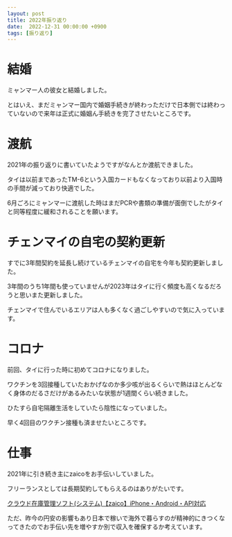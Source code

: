 ```yaml
---
layout: post
title: 2022年振り返り
date:  2022-12-31 00:00:00 +0900
tags: [振り返り]
---
```


# 結婚

ミャンマー人の彼女と結婚しました。

とはいえ、まだミャンマー国内で婚姻手続きが終わっただけで日本側では終わっていないので来年は正式に婚姻ん手続きを完了させたいところです。

# 渡航

2021年の振り返りに書いていたようですがなんとか渡航できました。

タイは以前まであったTM-6という入国カードもなくなっており以前より入国時の手間が減っており快適でした。

6月ごろにミャンマーに渡航した時はまだPCRや書類の準備が面倒でしたがタイと同等程度に緩和されることを願います。

# チェンマイの自宅の契約更新

すでに3年間契約を延長し続けているチェンマイの自宅を今年も契約更新しました。

3年間のうち1年間も使っていませんが2023年はタイに行く頻度も高くなるだろうと思いまた更新しました。

チェンマイで住んでいるエリアは人も多くなく過ごしやすいので気に入っています。

# コロナ

前回、タイに行った時に初めてコロナになりました。

ワクチンを3回接種していたおかげなのか多少咳が出るくらいで熱はほとんどなく身体のだるさだけがあるみたいな状態が1週間くらい続きました。

ひたすら自宅隔離生活をしていたら陰性になっていました。

早く4回目のワクチン接種も済ませたいところです。

# 仕事

2021年に引き続き主にzaicoをお手伝いしていました。

フリーランスとしては長期契約してもらえるのはありがたいです。

[クラウド在庫管理ソフト(システム)【zaico】iPhone・Android・API対応](https://www.zaico.co.jp/)

ただ、昨今の円安の影響もあり日本で稼いで海外で暮らすのが精神的にきつくなってきたのでお手伝い先を増やすか別で収入を確保するか考えています。